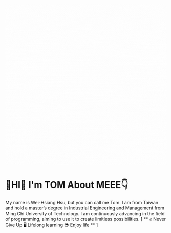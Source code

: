 ![](images/Hello.gif)
# 👋HI👋 I'm  TOM  About MEEE👇
My name is Wei-Hsiang Hsu, but you can call me Tom. I am from Taiwan and hold a master’s degree in Industrial Engineering and Management from Ming Chi University of Technology. I am continuously advancing in the field of programming, aiming to use it to create limitless possibilities.
[ ** ✊ Never Give Up 🖥 Lifelong learning 😎 Enjoy life ** ]
